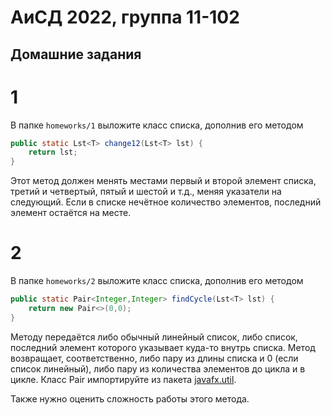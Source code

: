 # АиСД 2022, группа 11-102

## Домашние задания

# 1

В папке `homeworks/1` выложите класс списка, дополнив его методом

``` java
public static Lst<T> change12(Lst<T> lst) {
    return lst;
}
```

Этот метод должен менять местами первый и второй элемент списка, третий и четвертый, пятый и шестой и т.д., меняя указатели на следующий. Если в списке нечётное количество элементов, последний элемент остаётся на месте.

# 2


В папке `homeworks/2` выложите класс списка, дополнив его методом

``` java
public static Pair<Integer,Integer> findCycle(Lst<T> lst) {
    return new Pair<>(0,0);
}
```

Методу передаётся либо обычный линейный список, либо список, последний элемент которого указывает куда-то внутрь списка. Метод возвращает, соответственно, либо пару из длины списка и 0 (если список линейный), либо пару из количества элементов до цикла и в цикле. Класс Pair импортируйте из пакета [javafx.util](https://docs.oracle.com/javase/8/javafx/api/javafx/util/Pair.html).

Также нужно оценить сложность работы этого метода.

